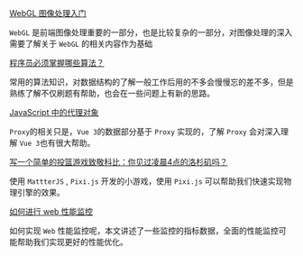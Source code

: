 
[WebGL 图像处理入门](https://zhuanlan.zhihu.com/p/100388037?utm_source=com.youdao.note&utm_medium=social&utm_oi=40478628118528)

`WebGL` 是前端图像处理重要的一部分，也是比较复杂的一部分，对图像处理的深入需要了解关于 `WebGL` 的相关内容作为基础

[程序员必须掌握哪些算法？](https://www.zhihu.com/question/23148377/answer/714596562?utm_source=com.youdao.note&utm_medium=social&utm_oi=40478628118528)

常用的算法知识，对数据结构的了解一般工作后用的不多会慢慢忘的差不多，但是熟练了解不仅刷题有帮助，也会在一些问题上有新的思路。

[JavaScript 中的代理对象](https://mp.weixin.qq.com/s?__biz=MzI3NzIzMDY0NA==&mid=2247488198&idx=1&sn=b71c83021e33751d64fc7e7c151e87da&chksm=eb68379ddc1fbe8b1896eccb435f2665c0bebaadaea98d5255a544e397fdcf558e61c1292ce1&mpshare=1&scene=1&srcid=&sharer_sharetime=1582695262990&sharer_shareid=9ab05bacd692aca4809ae8fc52530bc4#rd)

`Proxy`的相关只是，`Vue 3`的数据部分基于 `Proxy` 实现的，了解 `Proxy` 会对深入理解 `Vue 3`也有很大帮助。 

[写一个简单的投篮游戏致敬科比：你见过凌晨4点的洛杉矶吗？](http://mp.weixin.qq.com/s?__biz=Mzg5NjAzMjI0NQ==&mid=2247485335&idx=1&sn=03163fb971715cd56bf2adead5a18626&chksm=c0060b0df771821bd51ddec7aa8ec47cdba8f27c247821b6b147fdf3457009a72e514070a517&mpshare=1&scene=1&srcid=&sharer_sharetime=1582695144308&sharer_shareid=9ab05bacd692aca4809ae8fc52530bc4#rd)

使用 `MattterJS` , `Pixi.js` 开发的小游戏，使用 `Pixi.js` 可以帮助我们快速实现物理引擎的效果。

[如何进行 web 性能监控](http://mp.weixin.qq.com/s?__biz=MzAxODE2MjM1MA==&mid=2651557717&idx=1&sn=0da018e3e7b3b7fe065673f7f4e6f0f1&chksm=80255894b752d1823dd0c1c75199e842511ebb82abcf6426ecfaa8b8409f6b92e1ea2ee74845&mpshare=1&scene=1&srcid=&sharer_sharetime=1578832859818&sharer_shareid=9ab05bacd692aca4809ae8fc52530bc4#rd)

如何实现 `Web` 性能监控呢，本文讲述了一些监控的指标数据，全面的性能监控可能帮助我们实现更好的性能优化。
